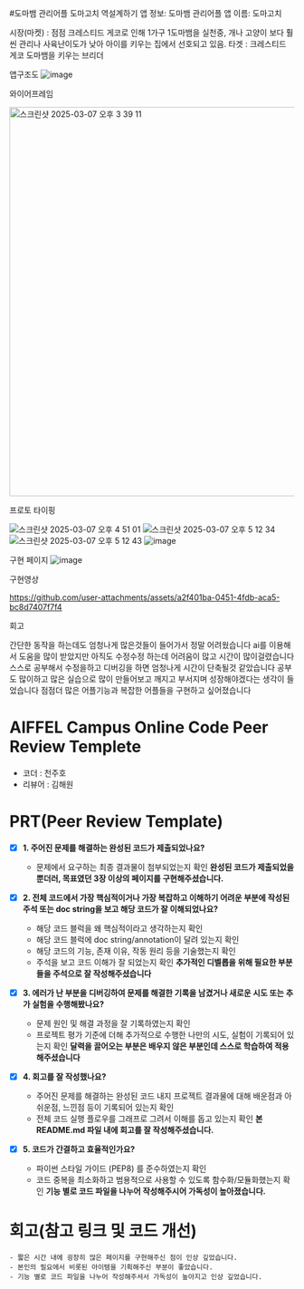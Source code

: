 #도마뱀 관리어플 도마고치 역설계하기 
앱 정보: 도마뱀 관리어플 
앱 이름: 도마고치

시장(마켓) : 점점 크레스티드 게코로 인해 1가구 1도마뱀을 실천중, 개나 고양이 보다 훨씬 관리나 사육난이도가 낮아 아이를 키우는 집에서 선호되고 있음. 
타겟 : 크레스티드 게코 도마뱀을 키우는 브리더


앱구조도
![image](https://github.com/user-attachments/assets/8797b023-ab90-4d01-b2ba-2c1a7b1b7500)


와이어프레임 

<img width="687" alt="스크린샷 2025-03-07 오후 3 39 11" src="https://github.com/user-attachments/assets/ec44b601-c3f9-4314-95af-311b3cf7fe75" />

프로토 타이핑

![스크린샷 2025-03-07 오후 4 51 01](https://github.com/user-attachments/assets/259608b8-06a1-4675-9b22-01483137fbe1)
![스크린샷 2025-03-07 오후 5 12 34](https://github.com/user-attachments/assets/fcd58463-62cb-414c-8ff8-3410c54ec9af)
![스크린샷 2025-03-07 오후 5 12 43](https://github.com/user-attachments/assets/df0cdc48-e68f-481c-be90-5b3caf234df9)
![image](https://github.com/user-attachments/assets/f268fb48-3316-4c0e-997a-aa2c23582ff7)

구현 페이지 
![image](https://github.com/user-attachments/assets/10fd872c-58b1-42ac-a5e2-0b4fe8c3dffd)

구현영상



https://github.com/user-attachments/assets/a2f401ba-0451-4fdb-aca5-bc8d7407f7f4


회고

간단한 동작을 하는데도 엄청나게 많은것들이 들어가서 정말 어려웠습니다 
ai를 이용해서 도움을 많이 받았지만 
아직도 수정수정 하는데 어려움이 많고 시간이 많이걸렸습니다 
스스로 공부해서 수정을하고 디버깅을 하면 엄청나게 시간이 단축될것 같았습니다 
공부도 많이하고 많은 실습으로 많이 만들어보고 깨지고 부서지며 성장해야겠다는 생각이 들었습니다 
점점더 많은 어플기능과 복잡한 어플들을 구현하고 싶어졌습니다 











# AIFFEL Campus Online Code Peer Review Templete
- 코더 : 천주호
- 리뷰어 : 김해원


# PRT(Peer Review Template)
- [x]  **1. 주어진 문제를 해결하는 완성된 코드가 제출되었나요?**
    - 문제에서 요구하는 최종 결과물이 첨부되었는지 확인
    **완성된 코드가 제출되었을 뿐더러, 목표였던 3장 이상의 페이지를 구현해주셨습니다.**
    
- [x]  **2. 전체 코드에서 가장 핵심적이거나 가장 복잡하고 이해하기 어려운 부분에 작성된 
주석 또는 doc string을 보고 해당 코드가 잘 이해되었나요?**
    - 해당 코드 블럭을 왜 핵심적이라고 생각하는지 확인
    - 해당 코드 블럭에 doc string/annotation이 달려 있는지 확인
    - 해당 코드의 기능, 존재 이유, 작동 원리 등을 기술했는지 확인
    - 주석을 보고 코드 이해가 잘 되었는지 확인
    **추가적인 디벨롭을 위해 필요한 부분들을 주석으로 잘 작성해주셨습니다**
        
- [x]  **3. 에러가 난 부분을 디버깅하여 문제를 해결한 기록을 남겼거나
새로운 시도 또는 추가 실험을 수행해봤나요?**
    - 문제 원인 및 해결 과정을 잘 기록하였는지 확인
    - 프로젝트 평가 기준에 더해 추가적으로 수행한 나만의 시도, 
    실험이 기록되어 있는지 확인
    **달력을 끌어오는 부분은 배우지 않은 부분인데 스스로 학습하여 적용해주셨습니다**
        
- [x]  **4. 회고를 잘 작성했나요?**
    - 주어진 문제를 해결하는 완성된 코드 내지 프로젝트 결과물에 대해
    배운점과 아쉬운점, 느낀점 등이 기록되어 있는지 확인
    - 전체 코드 실행 플로우를 그래프로 그려서 이해를 돕고 있는지 확인
    **본 README.md 파일 내에 회고를 잘 작성해주셨습니다.**
        
- [x]  **5. 코드가 간결하고 효율적인가요?**
    - 파이썬 스타일 가이드 (PEP8) 를 준수하였는지 확인
    - 코드 중복을 최소화하고 범용적으로 사용할 수 있도록 함수화/모듈화했는지 확인
    **기능 별로 코드 파일을 나누어 작성해주시어 가독성이 높아졌습니다.**


# 회고(참고 링크 및 코드 개선)
```
- 짧은 시간 내에 굉장히 많은 페이지를 구현해주신 점이 인상 깊었습니다.
- 본인의 필요에서 비롯된 아이템을 기획해주신 부분이 좋았습니다.
- 기능 별로 코드 파일을 나누어 작성해주셔서 가독성이 높아지고 인상 깊었습니다.
```

